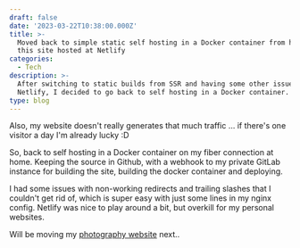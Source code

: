 ```yaml
---
draft: false
date: '2023-03-22T10:38:00.000Z'
title: >-
  Moved back to simple static self hosting in a Docker container from having
  this site hosted at Netlify 
categories:
  - Tech
description: >-
  After switching to static builds from SSR and having some other issues with
  Netlify, I decided to go back to self hosting in a Docker container.
type: blog
---
```


Also, my website doesn't really generates that much traffic ... if there's one visitor a day I'm already lucky \:D

So, back to self hosting in a Docker container on my fiber connection at home. Keeping the source in Github, with a webhook to my private GitLab instance for building the site, building the docker container and deploying.

I had some issues with non-working redirects and trailing slashes that I couldn't get rid of, which is super easy with just some lines in my nginx config. Netlify was nice to play around a bit, but overkill for my personal websites.

Will be moving my [photography website](https://31f-fotografie.nl "31F Fotografie") next..
